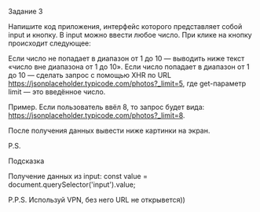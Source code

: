 Задание 3

Напишите код приложения, интерфейс которого представляет собой input и кнопку. В input можно ввести любое число. При клике на кнопку происходит следующее:

Если число не попадает в диапазон от 1 до 10 — выводить ниже текст «число вне диапазона от 1 до 10».
Если число попадает в диапазон от 1 до 10 — сделать запрос c помощью XHR по URL https://jsonplaceholder.typicode.com/photos?_limit=5, где get-параметр limit — это введённое число.

Пример. Если пользователь ввёл 8, то запрос будет вида: https://jsonplaceholder.typicode.com/photos?_limit=8.

После получения данных вывести ниже картинки на экран.

P.S.

Подсказка

Получение данных из input:
const value = document.querySelector('input').value;

P.P.S.
Используй VPN, без него URL не открывется))
